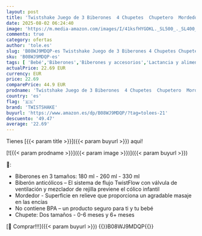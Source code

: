 ```yaml
---
layout: post
title: 'Twistshake Juego de 3 Biberones  4 Chupetes  Chupetero  Mordedor Refrigerante  Vaso de Aprendizaje  6 Bolsas Reutilizables  Sin BPA  Rosa/Blanco'
date: 2025-08-02 06:24:40
image: 'https://m.media-amazon.com/images/I/41ksfHYGOKL._SL500_._SL400_.jpg'
comments: true
category: ofertas
author: 'tole.es'
slug: 'B08WJ9MDQP-es Twistshake Juego de 3 Biberones 4 Chupetes Chupetero...'
sku: 'B08WJ9MDQP-es'
tags: [ 'Bebé','Biberones','Biberones y accesorios','Lactancia y alimentación','biberones','chupetes','twistshake','🇪🇸', ]
actualPrice: 22.69 EUR
currency: EUR
price: 22.69
comparePrice: 44.9 EUR
prodname: 'Twistshake Juego de 3 Biberones  4 Chupetes  Chupetero  Mordedor Refrigerante  Vaso de Aprendizaje  6 Bolsas Reutilizables  Sin BPA  Rosa/Blanco'
country: 'es'
flag: '🇪🇸'
brand: 'TWISTSHAKE'
buyurl: 'https://www.amazon.es/dp/B08WJ9MDQP/?tag=tolees-21'
descuento: '49.47'
average: '22.69'
---
```


Tienes [{{< param title >}}]({{< param buyurl >}}) aqui!

[![{{< param prodname >}}]({{< param image >}})]({{< param buyurl >}})

🔎:

- Biberones en 3 tamaños: 180 ml - 260 ml - 330 ml
- Biberón anticólicos – El sistema de flujo TwistFlow con válvula de ventilación y mezclador de rejilla previene el cólico infantil
- Mordedor - Superficie en relieve que proporciona un agradable masaje en las encías
- No contiene BPA – un producto seguro para ti y tu bebé
- Chupete: Dos tamaños - 0-6 meses y 6+ meses

[🛒 Comprar!!!]({{< param buyurl >}})
{{<world>}}B08WJ9MDQP{{</world>}}
